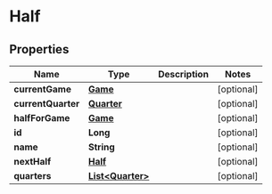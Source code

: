 
# Half

## Properties
Name | Type | Description | Notes
------------ | ------------- | ------------- | -------------
**currentGame** | [**Game**](Game.md) |  |  [optional]
**currentQuarter** | [**Quarter**](Quarter.md) |  |  [optional]
**halfForGame** | [**Game**](Game.md) |  |  [optional]
**id** | **Long** |  |  [optional]
**name** | **String** |  |  [optional]
**nextHalf** | [**Half**](Half.md) |  |  [optional]
**quarters** | [**List&lt;Quarter&gt;**](Quarter.md) |  |  [optional]



